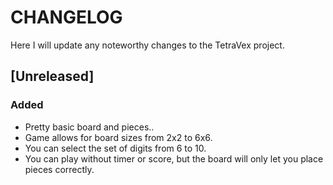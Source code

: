 # CHANGELOG
Here I will update any noteworthy changes to the TetraVex project.

## [Unreleased]
### Added
- Pretty basic board and pieces..
- Game allows for board sizes from 2x2 to 6x6.
- You can select the set of digits from 6 to 10.
- You can play without timer or score, but the board will only let you place pieces
correctly.

